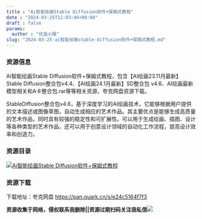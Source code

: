 ```yaml
---
title : "Ai智能绘画Stable Diffusion软件+保姆式教程"
date : "2024-03-25T11:03:46+08:00"
draft : false
params:
  author : "优选小报"
slug: "2024-03-25-ai智能绘画stable-diffusion软件+保姆式教程.md"
---
```


### 资源信息

Ai智能绘画Stable Diffusion软件+保姆式教程，包含【AI绘画23.11月最新】Stable
Diffusion整合包v4.4、【AI绘画24.1月最新】SD整合包 v4.6、AI绘画最新模型相关和A卡整合包.rar等等相关资源，夸克网盘资源下载。

StableDiffusion整合包v4.6，基于深度学习的AI绘画技术，它能够根据用户提供的文本描述或图像草图，自动生成相应的艺术作品。其主要优点是能够生成高质量的艺术作品，同时具有较强的稳定性和可扩展性。可以用于生成绘画、插图、设计等各种类型的艺术作品，还可以用于创意设计领域的自动化工作流程，提高设计效率和创造力。

### 资源目录

[![Ai智能绘画Stable
Diffusion软件+保姆式教程](//img7-1.zhekoulieshou.com/mmbiz_jpg/iaHBVewvSIbAjcr9g6TlCXSfiaDqkbzuEzWTnYHUsbmFu3ErmQicL4VwklQpgPq9SuVvHShQAAUWxth6qah6HdbLQ/0)](//img7-1.zhekoulieshou.com/mmbiz_jpg/iaHBVewvSIbAjcr9g6TlCXSfiaDqkbzuEzWTnYHUsbmFu3ErmQicL4VwklQpgPq9SuVvHShQAAUWxth6qah6HdbLQ/0)

### 资源下载

下载地址：夸克网盘 https://pan.quark.cn/s/e24c5164f7f3

**资源收集于网络，侵权联系我删除||资源过期扫码关注我私信**![](//img7-1.zhekoulieshou.com/mmbiz_jpg/iaHBVewvSIbAjcr9g6TlCXSfiaDqkbzuEzp207hVzPqT4YGQOAazQ1KNHCeACbia5Lzq4Ckwibe48iar1q7lgVP1o3w/640?wx_fmt=jpeg&from=appmsg)


